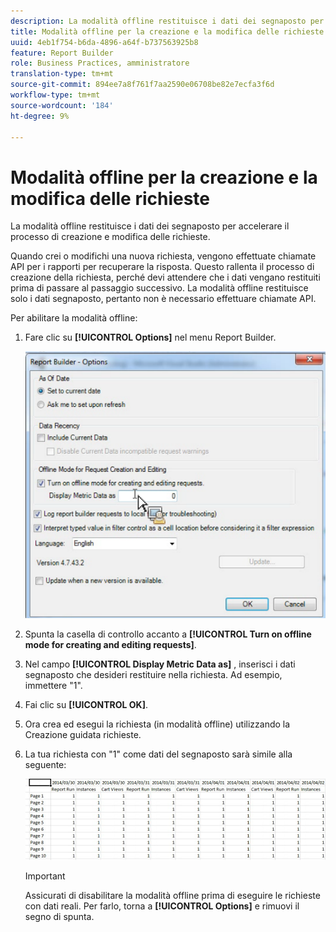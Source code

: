 ```yaml
---
description: La modalità offline restituisce i dati dei segnaposto per accelerare il processo di creazione e modifica delle richieste.
title: Modalità offline per la creazione e la modifica delle richieste
uuid: 4eb1f754-b6da-4896-a64f-b737563925b8
feature: Report Builder
role: Business Practices, amministratore
translation-type: tm+mt
source-git-commit: 894ee7a8f761f7aa2590e06708be82e7ecfa3f6d
workflow-type: tm+mt
source-wordcount: '184'
ht-degree: 9%

---
```



# Modalità offline per la creazione e la modifica delle richieste

La modalità offline restituisce i dati dei segnaposto per accelerare il processo di creazione e modifica delle richieste.

Quando crei o modifichi una nuova richiesta, vengono effettuate chiamate API per i rapporti per recuperare la risposta. Questo rallenta il processo di creazione della richiesta, perché devi attendere che i dati vengano restituiti prima di passare al passaggio successivo. La modalità offline restituisce solo i dati segnaposto, pertanto non è necessario effettuare chiamate API.

Per abilitare la modalità offline:

1. Fare clic su **[!UICONTROL Options]** nel menu Report Builder.

   ![](assets/offline_mode.png)

1. Spunta la casella di controllo accanto a **[!UICONTROL Turn on offline mode for creating and editing requests]**.
1. Nel campo **[!UICONTROL Display Metric Data as]** , inserisci i dati segnaposto che desideri restituire nella richiesta. Ad esempio, immettere &quot;1&quot;.
1. Fai clic su **[!UICONTROL OK]**.
1. Ora crea ed esegui la richiesta (in modalità offline) utilizzando la Creazione guidata richieste.
1. La tua richiesta con &quot;1&quot; come dati del segnaposto sarà simile alla seguente:

   ![](assets/offline_mode_example.png)

   >[!IMPORTANT]
   >
   >Assicurati di disabilitare la modalità offline prima di eseguire le richieste con dati reali. Per farlo, torna a **[!UICONTROL Options]** e rimuovi il segno di spunta.

